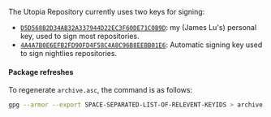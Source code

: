 The Utopia Repository currently uses two keys for signing:

* [`D5D568B2D34AB32A337944D22EC3F60DE71C0B9D`](https://pgp.mit.edu/pks/lookup?op=vindex&search=0x2EC3F60DE71C0B9D): my (James Lu's) personal key, used to sign most repositories.
* [`4A4A7B0E6EFB2FD90FD4F58C4A8C96B8EEBB01E6`](https://pgp.mit.edu/pks/lookup?op=vindex&search=0x4A8C96B8EEBB01E6): Automatic signing key used to sign nightlies repositories.

#### Package refreshes

To regenerate `archive.asc`, the command is as follows:

```bash
gpg --armor --export SPACE-SEPARATED-LIST-OF-RELEVENT-KEYIDS > archive.asc
```

